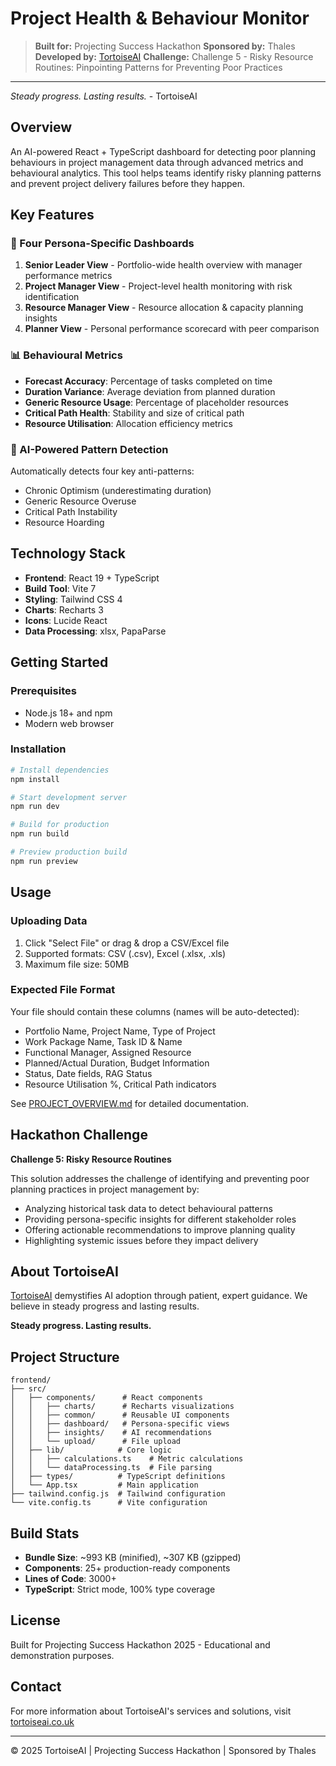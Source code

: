 # Project Health & Behaviour Monitor

> **Built for:** Projecting Success Hackathon
> **Sponsored by:** Thales
> **Developed by:** [TortoiseAI](https://tortoiseai.co.uk)
> **Challenge:** Challenge 5 - Risky Resource Routines: Pinpointing Patterns for Preventing Poor Practices

---

*Steady progress. Lasting results.* - TortoiseAI

## Overview

An AI-powered React + TypeScript dashboard for detecting poor planning behaviours in project management data through advanced metrics and behavioural analytics. This tool helps teams identify risky planning patterns and prevent project delivery failures before they happen.

## Key Features

### 🎯 Four Persona-Specific Dashboards

1. **Senior Leader View** - Portfolio-wide health overview with manager performance metrics
2. **Project Manager View** - Project-level health monitoring with risk identification
3. **Resource Manager View** - Resource allocation & capacity planning insights
4. **Planner View** - Personal performance scorecard with peer comparison

### 📊 Behavioural Metrics

- **Forecast Accuracy**: Percentage of tasks completed on time
- **Duration Variance**: Average deviation from planned duration
- **Generic Resource Usage**: Percentage of placeholder resources
- **Critical Path Health**: Stability and size of critical path
- **Resource Utilisation**: Allocation efficiency metrics

### 🤖 AI-Powered Pattern Detection

Automatically detects four key anti-patterns:
- Chronic Optimism (underestimating duration)
- Generic Resource Overuse
- Critical Path Instability
- Resource Hoarding

## Technology Stack

- **Frontend**: React 19 + TypeScript
- **Build Tool**: Vite 7
- **Styling**: Tailwind CSS 4
- **Charts**: Recharts 3
- **Icons**: Lucide React
- **Data Processing**: xlsx, PapaParse

## Getting Started

### Prerequisites

- Node.js 18+ and npm
- Modern web browser

### Installation

```bash
# Install dependencies
npm install

# Start development server
npm run dev

# Build for production
npm run build

# Preview production build
npm run preview
```

## Usage

### Uploading Data

1. Click "Select File" or drag & drop a CSV/Excel file
2. Supported formats: CSV (.csv), Excel (.xlsx, .xls)
3. Maximum file size: 50MB

### Expected File Format

Your file should contain these columns (names will be auto-detected):
- Portfolio Name, Project Name, Type of Project
- Work Package Name, Task ID & Name
- Functional Manager, Assigned Resource
- Planned/Actual Duration, Budget Information
- Status, Date fields, RAG Status
- Resource Utilisation %, Critical Path indicators

See [PROJECT_OVERVIEW.md](./PROJECT_OVERVIEW.md) for detailed documentation.

## Hackathon Challenge

**Challenge 5: Risky Resource Routines**

This solution addresses the challenge of identifying and preventing poor planning practices in project management by:

- Analyzing historical task data to detect behavioural patterns
- Providing persona-specific insights for different stakeholder roles
- Offering actionable recommendations to improve planning quality
- Highlighting systemic issues before they impact delivery

## About TortoiseAI

[TortoiseAI](https://tortoiseai.co.uk) demystifies AI adoption through patient, expert guidance. We believe in steady progress and lasting results.

**Steady progress. Lasting results.**

## Project Structure

```
frontend/
├── src/
│   ├── components/      # React components
│   │   ├── charts/      # Recharts visualizations
│   │   ├── common/      # Reusable UI components
│   │   ├── dashboard/   # Persona-specific views
│   │   ├── insights/    # AI recommendations
│   │   └── upload/      # File upload
│   ├── lib/            # Core logic
│   │   ├── calculations.ts    # Metric calculations
│   │   └── dataProcessing.ts  # File parsing
│   ├── types/          # TypeScript definitions
│   └── App.tsx         # Main application
├── tailwind.config.js  # Tailwind configuration
└── vite.config.ts      # Vite configuration
```

## Build Stats

- **Bundle Size**: ~993 KB (minified), ~307 KB (gzipped)
- **Components**: 25+ production-ready components
- **Lines of Code**: 3000+
- **TypeScript**: Strict mode, 100% type coverage

## License

Built for Projecting Success Hackathon 2025 - Educational and demonstration purposes.

## Contact

For more information about TortoiseAI's services and solutions, visit [tortoiseai.co.uk](https://tortoiseai.co.uk)

---

© 2025 TortoiseAI | Projecting Success Hackathon | Sponsored by Thales
